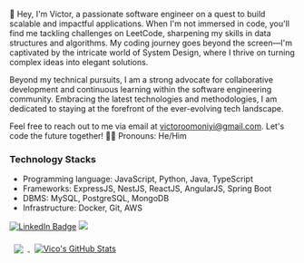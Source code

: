 👋 Hey, I'm Victor, a passionate software engineer on a quest to build scalable and impactful applications. When I'm not immersed in code, you'll find me tackling challenges on LeetCode, sharpening my skills in data structures and algorithms. My coding journey goes beyond the screen—I'm captivated by the intricate world of System Design, where I thrive on turning complex ideas into elegant solutions.

Beyond my technical pursuits, I am a strong advocate for collaborative development and continuous learning within the software engineering community. Embracing the latest technologies and methodologies, I am dedicated to staying at the forefront of the ever-evolving tech landscape.

Feel free to reach out to me via email at victoroomoniyi@gmail.com. Let's code the future together! 🚀✨ 
Pronouns: He/Him

### Technology Stacks
- Programming language: JavaScript, Python, Java, TypeScript
- Frameworks: ExpressJS, NestJS, ReactJS, AngularJS, Spring Boot
- DBMS: MySQL, PostgreSQL, MongoDB
- Infrastructure: Docker, Git, AWS

[![LinkedIn Badge](https://img.shields.io/badge/LinkedIn-Profile-informational?style=flat&logo=linkedin&logoColor=white&color=0D76A8)](https://www.linkedin.com/in/victor-omoniyi-56a65218b/)
[![](https://visitcount.itsvg.in/api?id=vicodevv&icon=2&color=9)](https://visitcount.itsvg.in)
<br>

<a href="https://github.com/vicodevv">
  <img align="center" style="margin:0.5rem" src="https://github-readme-stats.vercel.app/api/top-langs/?username=vicodevv&hide=html,css&title_color=ffffff&text_color=c9cacc&icon_color=4AB197&bg_color=1A2B34" />
</a>

<a href="https://github.com/vicodevv">
  <img align="center" style="margin:0.5rem" src="https://github-readme-stats.vercel.app/api?username=vicodevv&show_icons=true&line_height=27&count_private=true&title_color=ffffff&text_color=c9cacc&icon_color=4AB097&bg_color=1A2B34" alt="Vico's GitHub Stats" />
</a>
